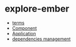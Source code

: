 # explore-ember

* [terms](/terms.md)
* [Component](/component.md)
* [Application](/application.md)
* [dependencies management](dependencies.md)
